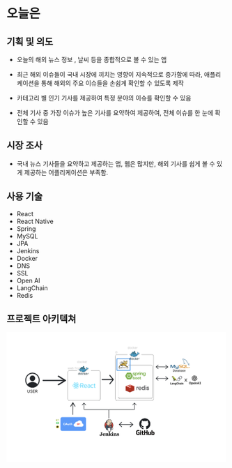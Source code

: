# 오늘은


## 기획 및 의도
- 오늘의 해외 뉴스 정보 , 날씨 등을 종합적으로 볼 수 있는 앱

- 최근 해외 이슈들이 국내 시장에 끼치는 영향이 지속적으로 증가함에 따라, 애플리케이션을 통해 해외의 주요 이슈들을 손쉽게 확인할 수 있도록 제작

- 카테고리 별 인기 기사를 제공하여 특정 분야의 이슈를 확인할 수 있음

- 전체 기사 중 가장 이슈가 높은 기사를 요약하여 제공하여, 전체 이슈를 한 눈에 확인할 수 있음


## 시장 조사
- 국내 뉴스 기사들을 요약하고 제공하는 앱, 웹은 많지만, 해외 기사를 쉽게 볼 수 있게 제공하는 어플리케이션은 부족함.


## 사용 기술
- React
- React Native
- Spring
- MySQL
- JPA
- Jenkins
- Docker
- DNS
- SSL
- Open AI
- LangChain
- Redis

## 프로젝트 아키텍쳐

<img src="./arch.png" alt="">
